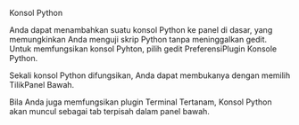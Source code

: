 <!--
Indonesian translation for gedit.
Copyright (C) 2013 gedit's COPYRIGHT HOLDER
This file is distributed under the same license as the gedit package.
Andika Triwidada <andika@gmail.com>, 2013-2020, 2022, 2023.

Translator credits:
Andika Triwidada <andika@gmail.com>, 2013-2020, 2022, 2023
Kukuh Syafaat <syafaatkukuh@gmail.com>, 2016
-->

Konsol Python

Anda dapat menambahkan suatu konsol Python ke panel di dasar, yang memungkinkan Anda menguji skrip Python tanpa meninggalkan <app>gedit</app>. Untuk memfungsikan konsol Pyhton, pilih <guiseq><gui style="menu">gedit</gui> <gui style="menuitem">Preferensi</gui><gui>Plugin</gui> <gui>Konsole Python</gui></guiseq>.

Sekali konsol Python difungsikan, Anda dapat membukanya dengan memilih <guiseq><gui>Tilik</gui><gui>Panel Bawah</gui></guiseq>.

Bila Anda juga memfungsikan plugin <gui>Terminal Tertanam</gui>, <gui>Konsol Python</gui> akan muncul sebagai tab terpisah dalam panel bawah.
